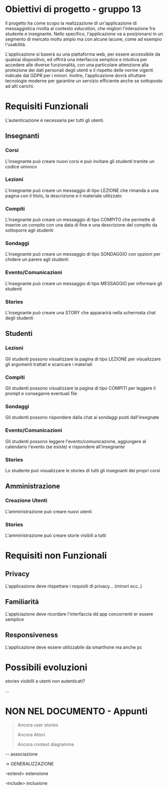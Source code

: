 # Obiettivi di progetto - gruppo 13

Il progetto ha come scopo la realizzazione di un'applicazione di messaggistica rivolta al contesto *education*, che migliori l'interazione fra studente e insegnante. Nello specifico, l'applicazione va a posizionarsi in un segmento di mercato molto ampio ma con alcune lacune, come ad esempio l'usabilità.

L'applicazione si baserà su una piattaforma web, per essere accessibile da qualsiai dispositivo, ed offrirà una interfaccia semplice e intuitiva per accedere alle diverse funzionalità, con una particolare attenzione alla protezione dei dati personali degli utenti e il rispetto delle norme vigenti indicate dal GDPR per i minori. Inoltre, l'applicazione dovrà sfruttare tecnologie moderne per garantire un servizio efficiente anche se sottoposto ad alti carichi. 

# Requisiti Funzionali

L'autenticazione è necessaria per tutti gli utenti.

## Insegnanti

### Corsi

L'insegnante può creare nuovi corsi e può invitare gli studenti tramite un codice univoco

### Lezioni

L'insegnante può creare un messaggio di tipo LEZIONE che rimanda a una pagina con il titolo, la descrizione e il materiale utilizzato

### Compiti

L'insegnante può creare un messaggio di tipo COMPITO che permette di inserire un compito con una data di fine e una descrizione del compito da sottoporre agli studenti

### Sondaggi

L'insegnante può creare un messaggio di tipo SONDAGGIO con <n> opzioni per chidere un parere agli studenti

### Evento/Comunicazioni

L'insegnante può creare un messaggio di tipo MESSAGGIO per informare gli studenti

### Stories

L'insegnante può creare una STORY che appararirà nella schermata chat degli studenti

## Studenti

### Lezioni

Gli studenti possono visualizzare la pagina di tipo LEZIONE per visualizzare gli argomenti trattati e scaricare i materiali

### Compiti

Gli studenti possono visualizzare la pagina di tipo COMPITI per leggere il prompt e conseganre eventuali file

### Sondaggi

Gli studenti possono rispondere dalla chat ai sondaggi posti dall'insegnate

### Evento/Comunicazioni

Gli studenti possono leggere l'evento/comunicazione, aggiungere al calendario l'evento (se esiste) e rispondere all'insegnante

### Stories

Lo studente può visualizzare le stories di tutti gli insegnanti dei propri corsi

## Amministrazione

### Creazione Utenti

L'amministrazione può creare nuovi utenti

### Stories

L'amministrazione può creare storie visibili a tutti

# Requisiti non Funzionali

## Privacy

L'applicazione deve riispettare i requisiti di privacy... (minori ecc..)

## Familiarità

L'applciazione deve ricordare l'interfaccia dd app concorrenti er essere semplice

## Responsiveness

L'applicazione deve essere utilizzabile da smarthone ma anche pc

# Possibili evoluzioni

stories visibilli a utenti non autenticati?

...

# NON NEL DOCUMENTO - Appunti

> Ancora user stories
> 
> Ancora Attori
> 
> Ancora cnotext diagramma

-- associazione

-> GENERALIZZAZIONE

-extend> estensione

-include> inclusione
